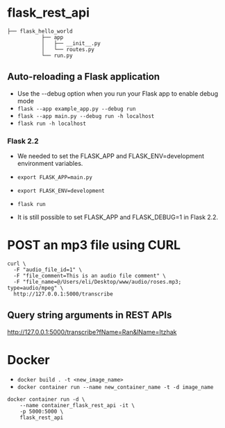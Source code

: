 # flask_rest_api

```
├── flask_hello_world
           ├── app
           │   ├── __init__.py
           │   └── routes.py
           └── run.py
```

## Auto-reloading a Flask application
- Use the --debug option when you run your Flask app to enable debug mode
- `flask --app example_app.py --debug run`
- `flask --app main.py --debug run -h localhost`
- `flask run -h localhost`

### Flask 2.2
- We needed to set the FLASK_APP and FLASK_ENV=development environment variables.

- `export FLASK_APP=main.py`
- `export FLASK_ENV=development`
- `flask run`
- It is still possible to set FLASK_APP and FLASK_DEBUG=1 in Flask 2.2.


# POST an mp3 file using CURL
```
curl \
  -F "audio_file_id=1" \
  -F "file_comment=This is an audio file comment" \
  -F "file_name=@/Users/eli/Desktop/www/audio/roses.mp3; type=audio/mpeg" \
  http://127.0.0.1:5000/transcribe
```

## Query string arguments in REST APIs
http://127.0.0.1:5000/transcribe?fName=Ran&lName=Itzhak

# Docker
- `docker build . -t <new_image_name> `
- `docker container run --name new_container_name -t -d image_name`
```
docker container run -d \
    --name container_flask_rest_api -it \
    -p 5000:5000 \
    flask_rest_api
```
